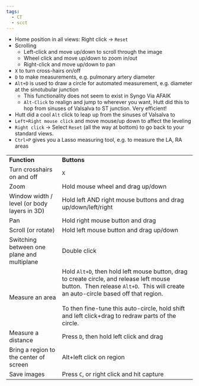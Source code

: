 ```yaml
---
tags:
  - CT
  - scct
---
```

- Home position in all views: Right click → `Reset`
- Scrolling
	- Left-click and move up/down to scroll through the image
	- Wheel click and move up/down to zoom in/out
	- Right-click and move up/down to pan
- `X` to turn cross-hairs on/off
- `D` to make measurements, e.g. pulmonary artery diameter
- `Alt+D` is used to draw a circle for automated measurement, e.g. diameter at the sinotubular junction 
	- This functionality does not seem to exist in Syngo Via AFAIK
	- `Alt-Click` to realign and jump to wherever you want, Hutt did this to hop from sinuses of Valsalva to ST junction. Very efficient!
- Hutt did a cool `Alt` click to leap up from the sinuses of Valsalva to 
- `Left+Right mouse click` and move mouse/up down to affect the leveling
- `Right click` → Select `Reset` (all the way at bottom) to go back to your standard views.
- `Ctrl+P` gives you a Lasso measuring tool, e.g. to measure the LA, RA areas

|                                             |                                                                                                                                                                                                                                                                                          |
| ------------------------------------------- | ---------------------------------------------------------------------------------------------------------------------------------------------------------------------------------------------------------------------------------------------------------------------------------------- |
| **Function**                                | **Buttons**                                                                                                                                                                                                                                                                              |
| Turn crosshairs on and off                  | `X`                                                                                                                                                                                                                                                                                      |
| Zoom                                        | Hold mouse wheel and drag up/down                                                                                                                                                                                                                                                        |
| Window width / level (or body layers in 3D) | Hold left AND right mouse buttons and drag up/down/left/right                                                                                                                                                                                                                            |
| Pan                                         | Hold right mouse button and drag                                                                                                                                                                                                                                                         |
| Scroll (or rotate)                          | Hold left mouse button and drag up/down                                                                                                                                                                                                                                                  |
| Switching between one plane and multiplane  | Double click                                                                                                                                                                                                                                                                             |
| Measure an area                             | Hold `Alt+D`, then hold left mouse button, drag to create circle, and release left mouse button.  Then release `Alt+D`.  This will create an auto-circle based off that region.<br><br>To then fine-tune this auto-circle, hold shift and left click+drag to redraw parts of the circle. |
| Measure a distance                          | Press `D`, then hold left click and drag                                                                                                                                                                                                                                                 |
| Bring a region to the center of screen      | Alt+left click on region                                                                                                                                                                                                                                                                 |
| Save images                                 | Press `C`, or right click and hit capture                                                                                                                                                                                                                                                |
